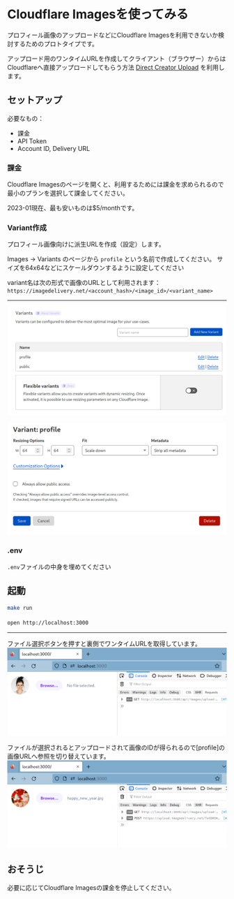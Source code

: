 # Cloudflare Imagesを使ってみる
プロフィール画像のアップロードなどにCloudflare Imagesを利用できないか検討するためのプロトタイプです。

アップロード用のワンタイムURLを作成してクライアント（ブラウザー）からはCloudflareへ直接アップロードしてもらう方法
[Direct Creator Upload](https://developers.cloudflare.com/images/cloudflare-images/upload-images/direct-creator-upload/) を利用します。

## セットアップ
必要なもの：
- 課金
- API Token
- Account ID, Delivery URL

### 課金
Cloudflare Imagesのページを開くと、利用するためには課金を求められるので最小のプランを選択して課金してください。

2023-01現在、最も安いものは$5/monthです。

### Variant作成
プロフィール画像向けに派生URLを作成（設定）します。

Images -> Variants のページから `profile` という名前で作成してください。
サイズを64x64などにスケールダウンするように設定してください

variant名は次の形式で画像のURLとして利用されます：  
`https://imagedelivery.net/<account_hash>/<image_id>/<variant_name>`

<hr />

![variants](docs/variants.png)

![variant-profile](docs/variant-profile.png)


### .env
`.env`ファイルの中身を埋めてください


## 起動
```bash
make run

open http://localhost:3000
```

<hr />

ファイル選択ボタンを押すと裏側でワンタイムURLを取得しています。
![before](./docs/before.png)

ファイルが選択されるとアップロードされて画像のIDが得られるので\[profile]の画像URLへ参照を切り替えています。
![before](./docs/after.png)

## おそうじ
必要に応じてCloudflare Imagesの課金を停止してください。
